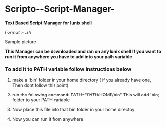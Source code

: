 # Scripto--Script-Manager-

**Text Based Script Manager for lunix shell**

*Format > .sh*

Sample picture

**This Manager can be downloaded and ran on any lunix shell**
**If you want to run it from anywhere you have to add into your path variable** 

### To add it to PATH variable follow instructions below

1. make a 'bin' folder in your home directory ( if you already have one, Then dont follow this point)
2. run the following command:
     PATH="$PATH:$HOME/bin"
   This will add 'bin; folder to your PATH variable 

3. Now place this file into that bin folder in your home directoy.
4. Now you can run it from anywhere



